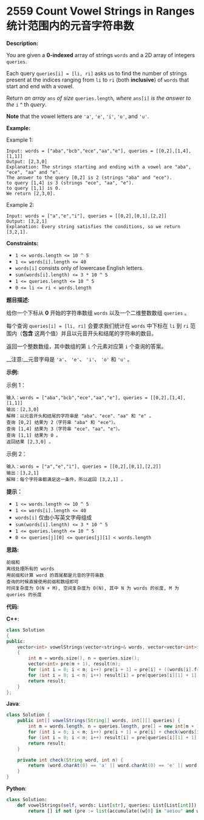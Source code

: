 # 2559 Count Vowel Strings in Ranges 统计范围内的元音字符串数

__Description:__

You are given a __0-indexed__ array of strings `words` and a 2D array of integers `queries`.

Each query `queries[i] = [li, ri]` asks us to find the number of strings present at the indices ranging from `li` to `ri` (both __inclusive__) of `words` that start and end with a vowel.

Return _an array_ `ans` _of size_ `queries.length`_, where_ `ans[i]` _is the answer to the_ `i` ^ th _query_.

__Note__ that the vowel letters are `'a'`, `'e'`, `'i'`, `'o'`, and `'u'`.

__Example:__

Example 1:

```text
Input: words = ["aba","bcb","ece","aa","e"], queries = [[0,2],[1,4],[1,1]]
Output: [2,3,0]
Explanation: The strings starting and ending with a vowel are "aba", "ece", "aa" and "e".
The answer to the query [0,2] is 2 (strings "aba" and "ece").
to query [1,4] is 3 (strings "ece", "aa", "e").
to query [1,1] is 0.
We return [2,3,0].
```

Example 2:

```text
Input: words = ["a","e","i"], queries = [[0,2],[0,1],[2,2]]
Output: [3,2,1]
Explanation: Every string satisfies the conditions, so we return [3,2,1].
```

__Constraints:__

- `1 <= words.length <= 10 ^ 5`
- `1 <= words[i].length <= 40`
- `words[i]` consists only of lowercase English letters.
- `sum(words[i].length) <= 3 * 10 ^ 5`
- `1 <= queries.length <= 10 ^ 5`
- `0 <= li <= ri < words.length`

__题目描述:__

给你一个下标从 __0__ 开始的字符串数组 `words` 以及一个二维整数数组 `queries` 。

每个查询 `queries[i] = [li, ri]` 会要求我们统计在 `words` 中下标在 `li` 到 `ri` 范围内（__包含__ 这两个值）并且以元音开头和结尾的字符串的数目。

返回一个整数数组，其中数组的第 `i` 个元素对应第 `i` 个查询的答案。

__注意:__元音字母是 `'a'`、 `'e'`、 `'i'`、 `'o'` 和 `'u'` 。

__示例:__

示例 1：

```text
输入：words = ["aba","bcb","ece","aa","e"], queries = [[0,2],[1,4],[1,1]]
输出：[2,3,0]
解释：以元音开头和结尾的字符串是 "aba"、"ece"、"aa" 和 "e" 。
查询 [0,2] 结果为 2（字符串 "aba" 和 "ece"）。
查询 [1,4] 结果为 3（字符串 "ece"、"aa"、"e"）。
查询 [1,1] 结果为 0 。
返回结果 [2,3,0] 。
```

示例 2：

```text
输入：words = ["a","e","i"], queries = [[0,2],[0,1],[2,2]]
输出：[3,2,1]
解释：每个字符串都满足这一条件，所以返回 [3,2,1] 。
```

__提示：__

- `1 <= words.length <= 10 ^ 5`
- `1 <= words[i].length <= 40`
- `words[i]` 仅由小写英文字母组成
- `sum(words[i].length) <= 3 * 10 ^ 5`
- `1 <= queries.length <= 10 ^ 5`
- `0 <= queries[j][0] <= queries[j][1] < words.length`

__思路:__

```text
前缀和
离线处理所有的 words
用前缀和计算 word 的首尾都是元音的字符串数
查询的时候直接使用前缀和数组即可
时间复杂度为 O(N + M), 空间复杂度为 O(N), 其中 N 为 words 的长度, M 为 queries 的长度
```

__代码:__

__C++__:

```C++
class Solution 
{
public:
    vector<int> vowelStrings(vector<string>& words, vector<vector<int>>& queries) 
    {
        int m = words.size(), n = queries.size();
        vector<int> pre(m + 1), result(n);
        for (int i = 0; i < m; i++) pre[i + 1] = pre[i] + ((words[i].front() == 'a' or words[i].front() == 'e' or words[i].front() == 'i' or words[i].front() == 'o' or words[i].front() == 'u') and (words[i].back() == 'a' or words[i].back() == 'e' or words[i].back() == 'i' or words[i].back() == 'o' or words[i].back() == 'u'));
        for (int i = 0; i < n; i++) result[i] = pre[queries[i][1] + 1] - pre[queries[i][0]];
        return result;
    }
};
```

__Java__:

```Java
class Solution {
    public int[] vowelStrings(String[] words, int[][] queries) {
        int m = words.length, n = queries.length, pre[] = new int[m + 1], result[] = new int[n];
        for (int i = 0; i < m; i++) pre[i + 1] = pre[i] + check(words[i], words[i].length());
        for (int i = 0; i < n; i++) result[i] = pre[queries[i][1] + 1] - pre[queries[i][0]];
        return result;
    }

    private int check(String word, int n) {
        return (word.charAt(0) == 'a' || word.charAt(0) == 'e' || word.charAt(0) == 'i' || word.charAt(0) == 'o' || word.charAt(0) == 'u') && (word.charAt(n - 1) == 'a' || word.charAt(n - 1) == 'e' || word.charAt(n - 1) == 'i' || word.charAt(n - 1) == 'o' || word.charAt(n - 1) == 'u') ? 1 : 0;
    }
}
```

__Python__:

```Python
class Solution:
    def vowelStrings(self, words: List[str], queries: List[List[int]]) -> List[int]:
        return [] if not (pre := list(accumulate((w[0] in "aeiou" and w[-1] in "aeiou" for w in words), initial=0))) else [pre[q[1] + 1] - pre[q[0]] for q in queries]
```
